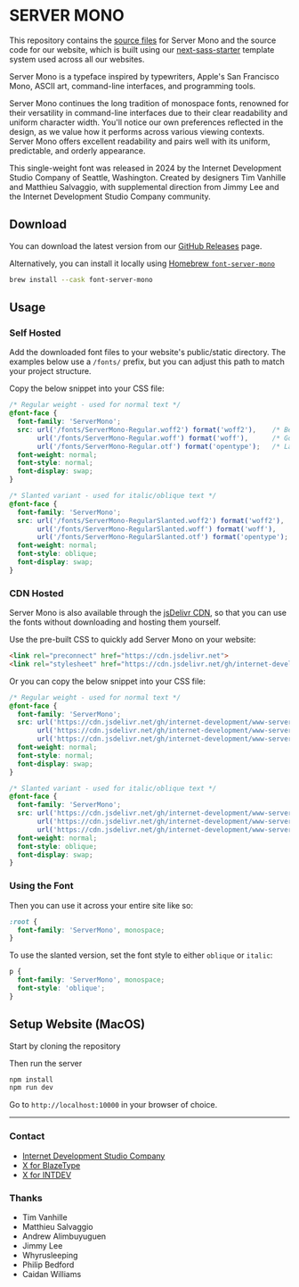 # SERVER MONO

This repository contains the [source files](https://github.com/internet-development/www-server-mono/tree/main/fonts) for Server Mono and the source code for our website, which is built using our [next-sass-starter](https://github.com/internet-development/nextjs-sass-starter) template system used across all our websites.

Server Mono is a typeface inspired by typewriters, Apple's San Francisco Mono, ASCII art, command-line interfaces, and programming tools.

Server Mono continues the long tradition of monospace fonts, renowned for their versatility in command-line interfaces due to their clear readability and uniform character width. You'll notice our own preferences reflected in the design, as we value how it performs across various viewing contexts. Server Mono offers excellent readability and pairs well with its uniform, predictable, and orderly appearance.

This single-weight font was released in 2024 by the Internet Development Studio Company of Seattle, Washington. Created by designers Tim Vanhille and Matthieu Salvaggio, with supplemental direction from Jimmy Lee and the Internet Development Studio Company community.

## Download

You can download the latest version from our [GitHub Releases](https://github.com/internet-development/www-server-mono/releases) page.

Alternatively, you can install it locally using [Homebrew `font-server-mono`](https://formulae.brew.sh/cask/font-server-mono)

```bash
brew install --cask font-server-mono
```

## Usage

### Self Hosted

Add the downloaded font files to your website's public/static directory. The examples below use a `/fonts/` prefix, but you can adjust this path to match your project structure.

Copy the below snippet into your CSS file:

```css
/* Regular weight - used for normal text */
@font-face {
  font-family: 'ServerMono';
  src: url('/fonts/ServerMono-Regular.woff2') format('woff2'),    /* Best compression, modern browsers */
       url('/fonts/ServerMono-Regular.woff') format('woff'),      /* Good compression, wider support */
       url('/fonts/ServerMono-Regular.otf') format('opentype');   /* Largest files, universal support */
  font-weight: normal;
  font-style: normal;
  font-display: swap;
}

/* Slanted variant - used for italic/oblique text */
@font-face {
  font-family: 'ServerMono';
  src: url('/fonts/ServerMono-RegularSlanted.woff2') format('woff2'),
       url('/fonts/ServerMono-RegularSlanted.woff') format('woff'),
       url('/fonts/ServerMono-RegularSlanted.otf') format('opentype');
  font-weight: normal;
  font-style: oblique;
  font-display: swap;
}
```

### CDN Hosted

Server Mono is also available through the [jsDelivr CDN](https://cdn.jsdelivr.net/gh/internet-development/www-server-mono/public/fonts/), so that you can use the fonts without downloading and hosting them yourself.

Use the pre-built CSS to quickly add Server Mono on your website:

```html
<link rel="preconnect" href="https://cdn.jsdelivr.net">
<link rel="stylesheet" href="https://cdn.jsdelivr.net/gh/internet-development/www-server-mono/server-mono.css">
```

Or you can copy the below snippet into your CSS file:

```css
/* Regular weight - used for normal text */
@font-face {
  font-family: 'ServerMono';
  src: url('https://cdn.jsdelivr.net/gh/internet-development/www-server-mono/public/fonts/ServerMono-Regular.woff2') format('woff2'),    /* Best compression, modern browsers */
       url('https://cdn.jsdelivr.net/gh/internet-development/www-server-mono/public/fonts/ServerMono-Regular.woff') format('woff'),      /* Good compression, wider support */
       url('https://cdn.jsdelivr.net/gh/internet-development/www-server-mono/public/fonts/ServerMono-Regular.otf') format('opentype');   /* Largest files, universal support */
  font-weight: normal;
  font-style: normal;
  font-display: swap;
}

/* Slanted variant - used for italic/oblique text */
@font-face {
  font-family: 'ServerMono';
  src: url('https://cdn.jsdelivr.net/gh/internet-development/www-server-mono/public/fonts/ServerMono-RegularSlanted.woff2') format('woff2'),
       url('https://cdn.jsdelivr.net/gh/internet-development/www-server-mono/public/fonts/ServerMono-RegularSlanted.woff') format('woff'),
       url('https://cdn.jsdelivr.net/gh/internet-development/www-server-mono/public/fonts/ServerMono-RegularSlanted.otf') format('opentype');
  font-weight: normal;
  font-style: oblique;
  font-display: swap;
}
```

### Using the Font

Then you can use it across your entire site like so:

```css
:root {
  font-family: 'ServerMono', monospace;
}
```

To use the slanted version, set the font style to either `oblique` or `italic`:

```css
p {
  font-family: 'ServerMono', monospace;
  font-style: 'oblique';
}
```

## Setup Website (MacOS)

Start by cloning the repository

Then run the server

```bash
npm install
npm run dev
```

Go to `http://localhost:10000` in your browser of choice.

---

### Contact

- [Internet Development Studio Company](https://internet.dev)
- [X for BlazeType](https://x.com/BlazeFoundry)
- [X for INTDEV](https://x.com/internetxstudio)

### Thanks

- Tim Vanhille
- Matthieu Salvaggio
- Andrew Alimbuyuguen
- Jimmy Lee
- Whyrusleeping
- Philip Bedford
- Caidan Williams
